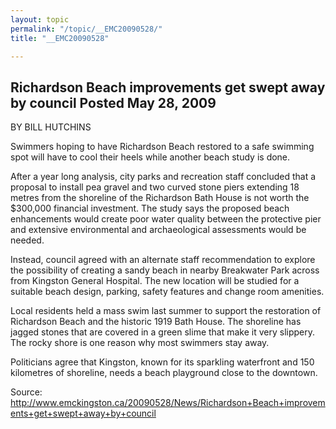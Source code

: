 ```yaml
---
layout: topic
permalink: "/topic/__EMC20090528/"
title: "__EMC20090528"

---
```


## Richardson Beach improvements get swept away by council Posted May 28, 2009
BY BILL HUTCHINS

Swimmers hoping to have Richardson Beach restored to a safe swimming spot will have to cool their heels while another beach study is done.

After a year long analysis, city parks and recreation staff concluded that a proposal to install pea gravel and two curved stone piers extending 18 metres from the shoreline of the Richardson Bath House is not worth the $300,000 financial investment. The study says the proposed beach enhancements would create poor water quality between the protective pier and extensive environmental and archaeological assessments would be needed.

Instead, council agreed with an alternate staff recommendation to explore the possibility of creating a sandy beach in nearby Breakwater Park across from Kingston General Hospital. The new location will be studied for a suitable beach design, parking, safety features and change room amenities.

Local residents held a mass swim last summer to support the restoration of Richardson Beach and the historic 1919 Bath House. The shoreline has jagged stones that are covered in a green slime that make it very slippery. The rocky shore is one reason why most swimmers stay away.

Politicians agree that Kingston, known for its sparkling waterfront and 150 kilometres of shoreline, needs a beach playground close to the downtown.

Source: http://www.emckingston.ca/20090528/News/Richardson+Beach+improvements+get+swept+away+by+council
